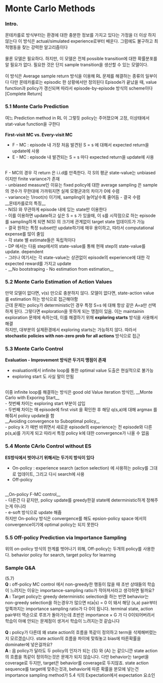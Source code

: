 # Monte Carlo Methods
### Intro.
몬테카를로 방식부터는 환경에 대한 충분한 정보를 가지고 있다는 가정을 더 이상 하지 않는다
이 방식은 actual/simulated experience로부터 배운다. 그럼에도 불구하고 최적행동을 찾는 강력한 알고리즘이다
<br><br>
물론 모델은 필요하다. 하지만, 이 모델은 전체 possible transition에 대한 확률분포를 알 필요가 없다. 
필요한 것은 단지 sample transition을 생산할 수 있는 모델이다.
<br><br>
이 방식은 Average sample return 방식을 이용해 RL 문제를 해결하는 종류의 일부이다
다만 몬테카를로는 episodic 한 상황에서만 정의된다
Episode가 끝났을 때, value function과 policy가 갱신되며 따라서 episode-by-episode 방식의 scheme이다 [Complete Return]

### 5.1 Monte Carlo Prediction
여느 Prediction method in RL 이 그렇듯
policy는 주어졌으며 고정, 이상태에서 stat-value function을 구한다
<br><br>
__First-visit MC vs. Every-visit MC__<br>
- F - MC : episode 내 가장 처음 발견된 S = s 에 대해서 expected return을 update에 사용<br>
- E - MC : episode 내 발견되는 S = s 마다 expected return을 update에 사용
<br>
F - MC의 경우 각 return 은 i.i.d를 만족한다. 각 S의 평균 state-value는 unbiased 이지만 finite variance가 존재<br>
- unbiased measure인 이유는 fixed policy에 대한 average sampling 은 sample의 갯수가 무한대에 가까워지면 실제 모평균과의 차이가 0에 수렴<br>
- variance는 1/root(n) 이기에, sampling이 늘어날수록 줄어듬
- 결국 수렴
<br>
__몬테카를로의 특징__<br>
- N(S) 와 무관하게 episode 내에 있는 state만 이용한다<br>
  - 이를 이용하면 update하고 싶은 S = s 가 있을때, 이 s를 시작점으로 하는 episode를 sampling하게 되면 N(S) 의 크기에 관계없이 target state 업데이트가 가능<br>
  - 결국 원하는 특정 subset만 update하기에 매우 용이하고, 따라서 computational expense를 많이 줄임<br>
- 각 state 별 estimate들은 독립적이다<br>
  - DP 에서는 다음 step에서의 state-value를 통해 현재 step의 state-value를 update. dependent<br>
  - 그러나 여기서는 각 state-value는 상관없이 episode의 experience에 대한 각 expected reward를 가지고 update<br>
  - __No bootstraping - No estimation from estimation__<br>

### 5.2 Monte Carlo Estimation of Action Values
만약 모델이 없다면, v(s) 만으로 충분하지 않다. 모델이 없다면, state-action value 를 estimation 하는 방식으로 접근해야함<br>
근데 문제는 policy가 deterministic인 경우 특정 S=s 에 대해 항상 같은 A=a만 선택하게 된다. 그렇다면 exploration을 못하게 되는 맹점이 있음. 이는 maintainin exploration 문제에 속하는데, 이를 해결하기 위해 __exploring starts__ 방식을 사용해서 해결<br>
하지만, 대부분의 실제환경에서 exploring starts는 가능하지 않다. 따라서 __stochastic policies with non-zero prob for all actions__ 방식으로 접근

### 5.3 Monte Carlo Control
__Evaluation - Improvement 방식은 두가지 맹점이 존재__
- evaluation에서 infinite loop를 통한 optimal value 도출은 현실적으로 불가능<br>
- exploring start 도 사실 말이 안됨
<br>
이중 infinite loop를 해결하는 방식은 good old Value iteration 방식인, __Monte Carlo with Exporing Start__<br>
- 첫번째 차이는 exploring start 부분이 삽입<br>
- 두번째 차이는 매 episode에 first visit 을 확인한 후 해당 q(s,a)에 대해 argmax 를 해줘서 policy update을 함
<br>
__Avoiding convergence to Suboptimal policy__<br>
- policy k 가 매번 바뀌면서 새로운 episode의 experience는 전 episode와 다른 p(s,a)를 가지게 되고 따라서 특정 policy k에 대한 convergence가 나올 수 없음

### 5.4 Monte CArlo Control without ES
__ES방식에서 벗어나기 위해서는 두가지 방식이 있다__
- On-policy : experience search (action selection) 에 사용하는 policy를 그대로 업데이트, 그리고 다시 search에 사용<br>
- Off-policy
<br>
__On-policy F-MC control__<br>
- 다른건 다 같지만, policy update를 greedy한걸 state에 deterministic하게 정해주는게 아니라<br>
- e-soft 방식으로 update 해줌
<br>
하지만 On-policy 방식은 convergence를 해도 epsion-policy space 에서의 convergence이기에 optimal policy는 되지 못한다

### 5.5 Off-policy Prediction via Importance Sampling
위의 on-policy 방식의 한계를 벗어나기 위해, Off-policy는 두개의 policy를 사용한다. behavior policy for search, target policy for learning

### Sample Q&A
(5.7)<br>
__Q :__ off-policy MC control 에서 non-greedy한 행동이 많을 때 초반 상태들의 학습이 느려지는 이유는 importance-sampling ratio가 작아져서라고 생각하면 될까요?<br>
__A :__ Target policy는 greedy deterministic selection을 하는 반면 behavior는 non-greedy selection을 하는경우가 많으면 π(a|s) = 0 이 돼서 해당 (s,a) pair부터 앞쪽까지는 importance sampling ratio가 다 0이 됩니다.
terminal state, action pair부터 역순으로 루프가 돌아가는데 초반은 importance × G 가 다 0이되어버려서 학습이 아예 안되는 문제점이 생겨서 학습이 느려지는것 같습니다 <br>
<br>
__Q :__ policy가 다른데 왜 state action의 흐름을 똑같이 정의하고 term을 삭제해버렸는지 모르겠습니다. state action의 흐름을 파이에 맞춰놓고 bias에 따른확률을 dominater에 넣은걸까요?<br>
__A :__ 음 policy가 달라도 두 policy의 인자가 되는 {S} 와 {A} 는 같으니깐 state action의 흐름을 똑같이 정의하는것은 문제가 되지 않습니다. 다만 behavior는 target을 coverage로 두지만, target은 behavior를 coverage로 두지않죠. state action sequence를 target에 맞추는것과, behavior에 따른 확률을 분모에 넣는건 importance sampling method가 5.4 식의 Expectation에서 expectation 요소인 
